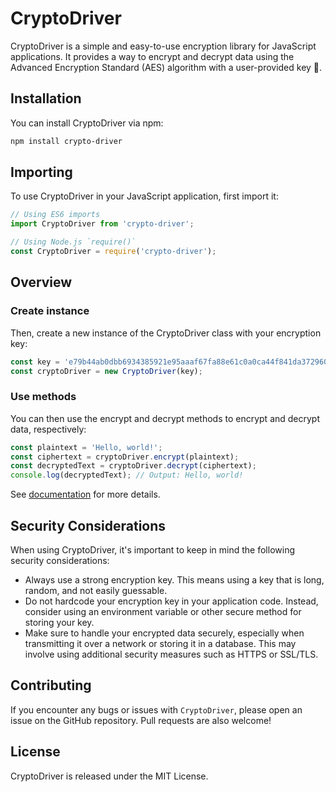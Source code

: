 # CryptoDriver

CryptoDriver is a simple and easy-to-use encryption library for JavaScript applications. It provides a way to encrypt and decrypt data using the Advanced Encryption Standard (AES) algorithm with a user-provided key 🔑.

## Installation

You can install CryptoDriver via npm:

```sh
npm install crypto-driver
```

## Importing

To use CryptoDriver in your JavaScript application, first import it:

```js
// Using ES6 imports
import CryptoDriver from 'crypto-driver';

// Using Node.js `require()`
const CryptoDriver = require('crypto-driver');
```

## Overview

### Create instance

Then, create a new instance of the CryptoDriver class with your encryption key:

```js
const key = 'e79b44ab0dbb6934385921e95aaaf67fa88e61c0a0ca44f841da3729604ef62a145be70de13ed1';
const cryptoDriver = new CryptoDriver(key);
```

### Use methods

You can then use the encrypt and decrypt methods to encrypt and decrypt data, respectively:

```js
const plaintext = 'Hello, world!';
const ciphertext = cryptoDriver.encrypt(plaintext);
const decryptedText = cryptoDriver.decrypt(ciphertext);
console.log(decryptedText); // Output: Hello, world!

```

See [documentation](https://github.com/vgbr-dev/crypto-driver/wiki#cryptodriver) for more details.

## Security Considerations

When using CryptoDriver, it's important to keep in mind the following security considerations:

- Always use a strong encryption key. This means using a key that is long, random, and not easily guessable.
- Do not hardcode your encryption key in your application code. Instead, consider using an environment variable or other secure method for storing your key.
- Make sure to handle your encrypted data securely, especially when transmitting it over a network or storing it in a database. This may involve using additional security measures such as HTTPS or SSL/TLS.

## Contributing

If you encounter any bugs or issues with `CryptoDriver`, please open an issue on the GitHub repository. Pull requests are also welcome!

## License

CryptoDriver is released under the MIT License.
